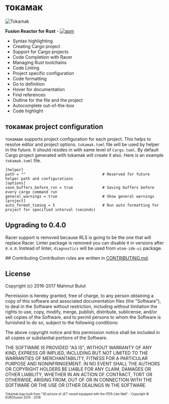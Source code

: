 # токамак

![Tokamak](http://i.imgur.com/b0t3Hsf.png)

**Fusion Reactor for Rust** -
[![apm](https://img.shields.io/apm/v/tokamak.svg?style=flat-square)](https://atom.io/packages/tokamak)

* Syntax highlighting
* Creating Cargo project
* Support for Cargo projects
* Code Completion with Racer
* Managing Rust toolchains
* Code Linting
* Project specific configuration
* Code formatting
* Go to definition
* Hover for documentation
* Find references
* Outline for the file and the project
* Autocomplete out-of-the-box
* Code highlight

## токамак project configuration

токамак supports project configuration for each project. This helps to resolve
editor and project options. `tokamak.toml` file will be used by helper in the future.
It should resides in with same level of `Cargo.toml`.
By default Cargo project generated with tokamak will create it also.
Here is an example `tokamak.toml` file.

```
[helper]
path = ""                                  # Reserved for future helper path and configurations
[options]
save_buffers_before_run = true             # Saving buffers before every cargo command run
general_warnings = true                    # Show general warnings
[project]
auto_format_timing = 5                     # Run auto formatting for project for specified interval (seconds)
```

## Upgrading to 0.4.0

Racer support is removed because RLS is going to be the one that will replace Racer.
Linter package is removed you can disable it in versions after `0.4.0`. Instead of linter, `diagnostics`
will be used from `atom-ide-ui` package.

## Contributing
Contribution rules are written in [CONTRIBUTING.md](https://github.com/vertexclique/tokamak/blob/master/CONTRIBUTING.md).

## License

Copyright (c) 2016-2017 Mahmut Bulut

Permission is hereby granted, free of charge, to any person obtaining
a copy of this software and associated documentation files (the
"Software"), to deal in the Software without restriction, including
without limitation the rights to use, copy, modify, merge, publish,
distribute, sublicense, and/or sell copies of the Software, and to
permit persons to whom the Software is furnished to do so, subject to
the following conditions:

The above copyright notice and this permission notice shall be
included in all copies or substantial portions of the Software.

THE SOFTWARE IS PROVIDED "AS IS", WITHOUT WARRANTY OF ANY KIND,
EXPRESS OR IMPLIED, INCLUDING BUT NOT LIMITED TO THE WARRANTIES OF
MERCHANTABILITY, FITNESS FOR A PARTICULAR PURPOSE AND
NONINFRINGEMENT. IN NO EVENT SHALL THE AUTHORS OR COPYRIGHT HOLDERS BE
LIABLE FOR ANY CLAIM, DAMAGES OR OTHER LIABILITY, WHETHER IN AN ACTION
OF CONTRACT, TORT OR OTHERWISE, ARISING FROM, OUT OF OR IN CONNECTION
WITH THE SOFTWARE OR THE USE OR OTHER DEALINGS IN THE SOFTWARE.

<sub><sup>Tokamak logo built from "3D picture of JET vessel equipped with the ITER-Like Wall" - Copyright © EUROfusion 2014 - 2018</sup></sub>
